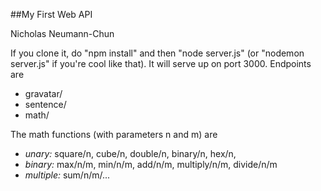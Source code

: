 ##My First Web API

Nicholas Neumann-Chun

If you clone it, do "npm install" and then "node server.js" (or "nodemon server.js" if you're cool like that). It will serve up on port 3000. Endpoints are

- gravatar/<email address>
- sentence/<a sentence encoded with encodeURI>
- math/<function>

The math functions (with parameters n and m) are

- *unary:* square/n, cube/n, double/n, binary/n, hex/n,
- *binary:* max/n/m, min/n/m, add/n/m, multiply/n/m, divide/n/m
- *multiple:* sum/n/m/...